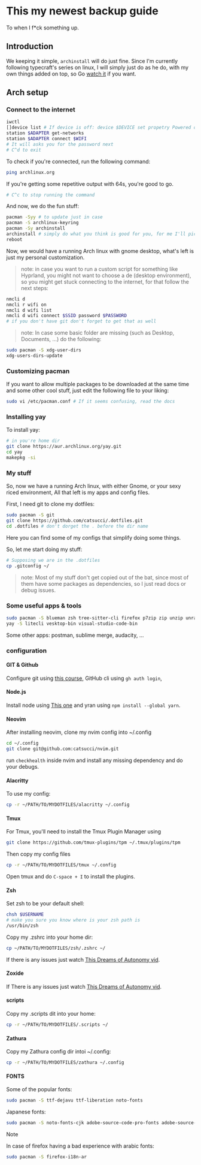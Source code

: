 # This my newest backup guide

To when I f*ck something up.

## Introduction

We keeping it simple, `archinstall` will do just fine.
Since I'm currently following typecraft's series on linux,
I will simply just do as he do, with my own things added on top,
so Go [watch it](https://www.youtube.com/playlist?list=PLsz00TDipIffGKMW4hmzmwXTvARXyJMn8) if you want.

## Arch setup

### Connect to the internet

```bash
iwctl
[]device list # If device is off: device $DEVICE set propetry Powered on
station $ADAPTER get-networks
station $ADAPTER connect $WIFI
# It will asks you for the password next
# C^d to exit
```

To check if you're connected, run the following command:

```bash
ping archlinux.org
```

If you're getting some repetitive output with 64s, you're good to go.

```bash
# C^c to stop running the command
```

And now, we do the fun stuff:

```bash
pacman -Syy # to update just in case
pacman -S archlinux-keyring
pacman -Sy archinstall
archinstall # simply do what you think is good for you, for me I'll pick gnome for the de
reboot
```

Now, we would have a running Arch linux with gnome desktop, what's left is just my personal customization.

> note: in case you want to run a custom script for something like Hyprland, you might not want to choose a de (desktop environment), so you might get stuck connecting to the internet, for that follow the next steps:
```bash
nmcli d
nmcli r wifi on
nmcli d wifi list
nmcli d wifi connect $SSID password $PASSWORD
# if you don't have git don't forget to get that as well
```
> note: In case some basic folder are missing (such as Desktop, Documents, ...) do the following:
```bash
sudo pacman -S xdg-user-dirs
xdg-users-dirs-update
```

### Customizing pacman

If you want to allow multiple packages to be downloaded at the
same time and some other cool stuff, just edit the following file to your liking:

```bash
sudo vi /etc/pacman.conf # If it seems confusing, read the docs
```

### Installing yay

To install yay:
```bash
# in you're home dir
git clone https://aur.archlinux.org/yay.git
cd yay
makepkg -si
```

### My stuff

So, now we have a running Arch linux, with either Gnome, or your 
sexy riced environment, All that left is my apps and config files.

First, I need git to clone my dotfiles:

```bash
sudo pacman -S git
git clone https://github.com/catsucci/.dotfiles.git
cd .dotfiles # don't dorget the . before the dir name
```

Here you can find some of my configs that simplify doing some things.

So, let me start doing my stuff:

```bash
# Supposing we are in the .dotfiles
cp .gitconfig ~/
```

> note: Most of my stuff don't get copied out of the bat, since most of them have some packages as dependencies, so I just read docs or debug issues.

### Some useful apps & tools

```bash
sudo pacman -S blueman zsh tree-sitter-cli firefox p7zip zip unzip unrar htop wget locate fzf man-db ripgrep tmux neovim zoxide ttf-jetbrains-mono-nerd jdk-openjdk libreoffice-fresh vlc gimp inkscape obs-studio zathura zathura-pdf-mupdf flatpak github-cli lazygit python-pip spotify-launcher sqlite-doc sqlitebrowser alacritty bat bluez-utils cloc curl eza fd htop kdenlive noto-fonts-cjk noto-fonts-emoji steam texlive thefuck tldr wine
yay -S litecli vesktop-bin visual-studio-code-bin
```
Some other apps:
postman, sublime merge, audacity, ...

### configuration

#### GIT & Github

Configure git using [this course](https://www.theodinproject.com/lessons/foundations-setting-up-git), GitHub cli using `gh auth login`, 

#### Node.js

Install node using [This one](https://www.theodinproject.com/lessons/foundations-installing-node-js)
and yran using `npm install --global yarn`.

#### Neovim

After installing neovim, clone my nvim config into ~/.config

```bash
cd ~/.config
git clone git@github.com:catsucci/nvim.git
```
run `checkhealth` inside nvim and install any missing dependency
and do your debugs.

#### Alacritty

To use my config:

```bash
cp -r ~/PATH/TO/MYDOTFILES/alacritty ~/.config
```
#### Tmux

For Tmux, you'll need to install the Tmux Plugin Manager using

```bash
git clone https://github.com/tmux-plugins/tpm ~/.tmux/plugins/tpm
```

Then copy my config files

```bash
cp -r ~/PATH/TO/MYDOTFILES/tmux ~/.config
```

Open tmux and do `C-space + I` to install the plugins.

#### Zsh

Set zsh to be your default shell:

```bash
chsh $USERNAME
# make you sure you know where is your zsh path is
/usr/bin/zsh
```
Copy my .zshrc into your home dir:

```bash
cp ~/PATH/TO/MYDOTFILES/zsh/.zshrc ~/
```

If there is any issues just watch [This Dreams of Autonomy vid](https://www.youtube.com/watch?v=ud7YxC33Z3w&t=262s).

#### Zoxide

If There is any issues just watch [This Dreams of Autonomy vid](https://www.youtube.com/watch?v=aghxkpyRVDY&t=397s).

#### scripts

Copy my .scripts dit into your home:

```bash
cp -r ~/PATH/TO/MYDOTFILES/.scripts ~/
```

#### Zathura

Copy my Zathura config dir intoi ~/.config:

```bash
cp -r ~/PATH/TO/MYDOTFILES/zathura ~/.config
```

#### FONTS

Some of the popular fonts:

```bash
sudo pacman -S ttf-dejavu ttf-liberation noto-fonts
```

Japanese fonts:

```bash
sudo pacman -S noto-fonts-cjk adobe-source-code-pro-fonts adobe-source-han-sans-jp-fonts adobe-source-han-serif-jp-fonts 
```
> [!NOTE]
> In case of firefox having a bad experience with arabic fonts:

```bash
sudo pacman -S firefox-i18n-ar
```
